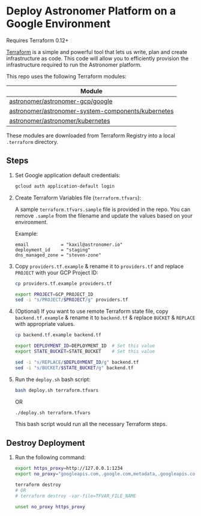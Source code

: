 # Deploy Astronomer Platform on a Google Environment

Requires Terraform 0.12+

[Terraform](https://www.terraform.io/) is a simple and powerful tool that lets us write, plan and create infrastructure as code. This code will allow you to efficiently provision the infrastructure required to run the Astronomer platform.

This repo uses the following Terraform modules:

| Module                                                                                                                               |
|--------------------------------------------------------------------------------------------------------------------------------------|
| [astronomer/astronomer-gcp/google](https://registry.terraform.io/modules/astronomer/astronomer-gcp/)                                 |
| [astronomer/astronomer-system-components/kubernetes](https://registry.terraform.io/modules/astronomer/astronomer-system-components/) |
| [astronomer/astronomer/kubernetes](https://registry.terraform.io/modules/astronomer/astronomer/)                                     |

These modules are downloaded from Terraform Registry into a local `.terraform` directory.

## Steps

1. Set Google application default credentials:
    ```bash
    gcloud auth application-default login
    ```

1. Create Terraform Variables file (`terraform.tfvars`):
    
    A sample `terraform.tfvars.sample` file is provided in the repo.
    You can remove `.sample` from the filename and update the values based on your environment.
    
    Example:
    ```
    email            = "kaxil@astronomer.io"
    deployment_id    = "staging"
    dns_managed_zone = "steven-zone"
    ```

1. Copy `providers.tf.example` & rename it to `providers.tf` and replace `PROJECT` with your GCP Project ID:
	
	```bash
	cp providers.tf.example providers.tf
	
	export PROJECT=GCP_PROJECT_ID
	sed -i "s/PROJECT/$PROJECT/g" providers.tf
	```

1. (Optional) If you want to use remote Terraform state file, copy `backend.tf.example` & rename it to `backend.tf` & replace `BUCKET` & `REPLACE` with appropriate values.
	```bash
	cp backend.tf.example backend.tf

	export DEPLOYMENT_ID=DEPLOYMENT_ID	# Set this value
	export STATE_BUCKET=STATE_BUCKET	# Set this value

	sed -i "s/REPLACE/$DEPLOYMENT_ID/g" backend.tf
	sed -i "s/BUCKET/$STATE_BUCKET/g" backend.tf
	```
	
1. Run the `deploy.sh` bash script:

    ```bash
    bash deploy.sh terraform.tfvars
    ```
    
    OR
    
    ```bash
    ./deploy.sh terraform.tfvars
    ```
    
    This bash script would run all the necessary Terraform steps.
    

## Destroy Deployment

1. Run the following command:

    ```bash
    export https_proxy=http://127.0.0.1:1234
    export no_proxy="googleapis.com,.google.com,metadata,.googleapis.com,github.com,.github.com,.acme-v02.api.letsencrypt.org,acme-v02.api.letsencrypt.org"
    
    terraform destroy 
    # OR
    # terraform destroy -var-file=TFVAR_FILE_NAME
    
    unset no_proxy https_proxy
    ```
